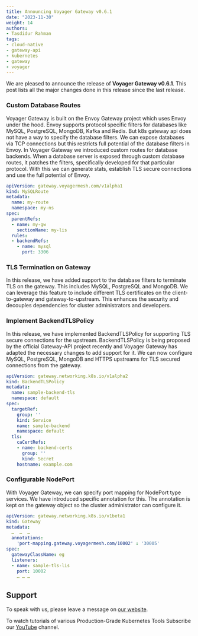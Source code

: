 ```yaml
---
title: Announcing Voyager Gateway v0.6.1
date: "2023-11-30"
weight: 14
authors:
- Tasdidur Rahman
tags:
- cloud-native
- gateway-api
- kubernetes
- gateway
- voyager
---
```


We are pleased to announce the release of **Voyager Gateway v0.6.1**. This post lists all the major changes done in this release since the last release.

### Custom Database Routes

Voyager Gateway is built on the Envoy Gateway project which uses Envoy under the hood. Envoy supports protocol specific filters for databases like MySQL, PostgreSQL, MongoDB, Kafka and Redis. But k8s gateway api does not have a way to specify the database filters. We can expose databases via TCP connections but this restricts full potential of the database filters in Envoy.
In Voyager Gateway we introduced custom routes for database backends. When a database server is exposed through custom database routes, it patches the filters, specifically developed for that particular protocol. With this we can generate stats, establish TLS secure connections and use the full potential of Envoy.

```yaml
apiVersion: gateway.voyagermesh.com/v1alpha1
kind: MySQLRoute
metadata:
  name: my-route
  namespace: my-ns
spec:
  parentRefs:
  - name: my-gw
    sectionName: my-lis
  rules:
  - backendRefs:
    - name: mysql
      port: 3306
```

### TLS Termination on Gateway
In this release, we have added support to the database filters to terminate TLS on the gateway. This includes MySQL, PostgreSQL and MongoDB. We can leverage this feature to include different TLS certificates on the client-to-gateway and gateway-to-upstream. This enhances the security and decouples dependencies for cluster administrators and developers.


### Implement BackendTLSPolicy

In this release, we have implemented BackendTLSPolicy for supporting TLS secure connections for the upstream. BackendTLSPolicy is being proposed by the official Gateway-API project recently and Voyager Gateway has adapted the necessary changes to add support for it. We can now configure MySQL, PostgreSQL, MongoDB and HTTPS upstreams for TLS secured connections from the gateway. 

```yaml
apiVersion: gateway.networking.k8s.io/v1alpha2
kind: BackendTLSPolicy
metadata:
  name: sample-backend-tls
  namespace: default
spec:
  targetRef: 
    group: ''
    kind: Service
    name: sample-backend
    namespace: default
  tls: 
    caCertRefs:
    - name: backend-certs
      group: ''
      kind: Secret
    hostname: example.com
```

### Configurable NodePort

With Voyager Gateway, we can specify port mapping for NodePort type services. We have introduced specific annotation for this. The annotation is kept on the gateway object so the cluster administrator can configure it.

```yaml
apiVersion: gateway.networking.k8s.io/v1beta1
kind: Gateway
metadata:
  …  …  … 
  annotations: 
    'port-mapping.gateway.voyagermesh.com/10002' : '30005'
spec:
  gatewayClassName: eg
  listeners:
  - name: sample-tls-lis 
    port: 10002
    … … … 
```


## Support

To speak with us, please leave a message on [our website](https://appscode.com/contact/).

To watch tutorials of various Production-Grade Kubernetes Tools Subscribe our [YouTube](https://www.youtube.com/c/AppsCodeInc/) channel.
